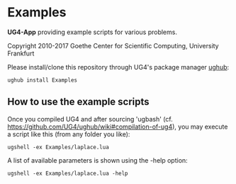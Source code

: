 # Examples #

**UG4-App** providing example scripts for various problems.

Copyright 2010-2017 Goethe Center for Scientific Computing, University Frankfurt

Please install/clone this repository through UG4's package manager
[ughub](https://github.com/UG4/ughub):

    ughub install Examples


## How to use the example scripts ##
Once you compiled UG4 and after sourcing 'ugbash'
(cf. https://github.com/UG4/ughub/wiki#compilation-of-ug4),
you may execute a script like this (from any folder you like):

    ugshell -ex Examples/laplace.lua

A list of available parameters is shown using the -help option:

    ugshell -ex Examples/laplace.lua -help

